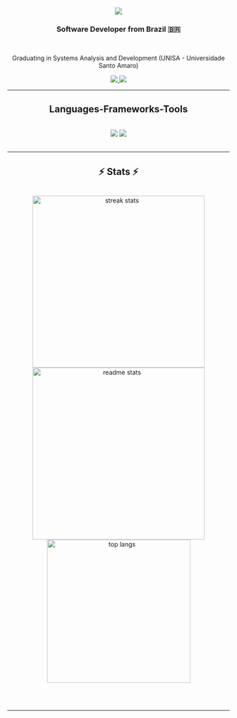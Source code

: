<h1 align="center">
    <img src="https://readme-typing-svg.herokuapp.com/?font=Righteous&size=35&center=true&vCenter=true&width=500&height=70&duration=4000&lines=Hi+There!+👋;+I'm+Carlos+Eduardo!;" />
</h1>

<h3 align="center">Software Developer from Brazil 🇧🇷</h3>

<br/>

<div align="center">

Graduating in Systems Analysis and Development (UNISA - Universidade Santo Amaro)

</div>

<div align="center"> 
  <a href="mailto:carlossouzaprofissional@gmail.com">
    <img src="https://img.shields.io/badge/Gmail-333333?style=for-the-badge&logo=gmail&logoColor=red" />
  </a>
  <a href="https://www.linkedin.com/in/carlos-eduardo-rodrigues-souza/" target="_blank">
    <img src="https://img.shields.io/badge/LinkedIn-0077B5?style=for-the-badge&logo=linkedin&logoColor=white" target="_blank" />
  </a>
</div>

 <hr/>
 
<h2 align="center">Languages-Frameworks-Tools</h2>
<br/>
<div align="center">
    <img src="https://skillicons.dev/icons?i=linux,docker,kubernetes,aws" />
    <img src="https://skillicons.dev/icons?i=mysql,javascript,typescript,angular,java,spring" /><br>
</div>

<br/>
<hr/>

<h2 align="center">⚡ Stats ⚡</h2>
<br>
<div align=center>
  <img width=390 src="https://github-readme-streak-stats-salesp07.vercel.app/?user=eicarlosz&count_private=true&theme=react&border_radius=10" alt="streak stats"/>
  <img width=390 src="https://github-readme-stats-eicarlosz.vercel.app/api?username=eicarlosz&count_private=true&show_icons=true&theme=react&rank_icon=github&border_radius=10" alt="readme stats" />
  <br/>
  <img width=325 align="center" src="https://github-readme-stats-eicarlosz.vercel.app/api/top-langs/?username=eicarlosz&hide=HTML&langs_count=8&layout=compact&theme=react&border_radius=10&size_weight=0.5&count_weight=0.5&exclude_repo=github-readme-stats" alt="top langs" />
</div>

<br/><br/>

<hr/>
